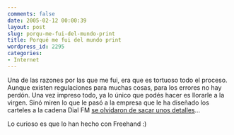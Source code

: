 ```yaml
---
comments: false
date: 2005-02-12 00:00:39
layout: post
slug: porqu-me-fui-del-mundo-print
title: Porqué me fui del mundo print
wordpress_id: 2295
categories:
- Internet
---
```


Una de las razones por las que me fui, era que es tortuoso todo el proceso. Aunque existen regulaciones para muchas cosas, para los errores no hay perdón. Una vez impreso todo, ya lo único que podés hacer es llorarle a la virgen. Sinó miren lo que le pasó a la empresa que le ha diseñado los carteles a la cadena Dial FM [se olvidaron de sacar unos detalles](http://www.yonkis.com/w.php?id=822005121655.jpg)…





Lo curioso es que lo han hecho con Freehand :)





 
